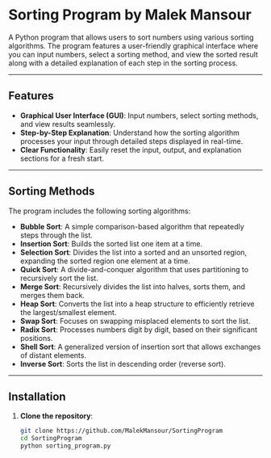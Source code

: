 # Sorting Program by Malek Mansour

A Python program that allows users to sort numbers using various sorting algorithms. 
The program features a user-friendly graphical interface where you can input numbers, 
select a sorting method, and view the sorted result along with a detailed 
explanation of each step in the sorting process.

--- 

## Features

- **Graphical User Interface (GUI)**: Input numbers, select sorting methods, and view results seamlessly.
- **Step-by-Step Explanation**: Understand how the sorting algorithm processes your input through detailed steps displayed in real-time.
- **Clear Functionality**: Easily reset the input, output, and explanation sections for a fresh start.

---

## Sorting Methods

The program includes the following sorting algorithms:

- **Bubble Sort**: A simple comparison-based algorithm that repeatedly steps through the list.
- **Insertion Sort**: Builds the sorted list one item at a time.
- **Selection Sort**: Divides the list into a sorted and an unsorted region, expanding the sorted region one element at a time.
- **Quick Sort**: A divide-and-conquer algorithm that uses partitioning to recursively sort the list.
- **Merge Sort**: Recursively divides the list into halves, sorts them, and merges them back.
- **Heap Sort**: Converts the list into a heap structure to efficiently retrieve the largest/smallest element.
- **Swap Sort**: Focuses on swapping misplaced elements to sort the list.
- **Radix Sort**: Processes numbers digit by digit, based on their significant positions.
- **Shell Sort**: A generalized version of insertion sort that allows exchanges of distant elements.
- **Inverse Sort**: Sorts the list in descending order (reverse sort).

---

## Installation

1. **Clone the repository**:
   ```bash
   git clone https://github.com/MalekMansour/SortingProgram
   cd SortingProgram
   python sorting_program.py
